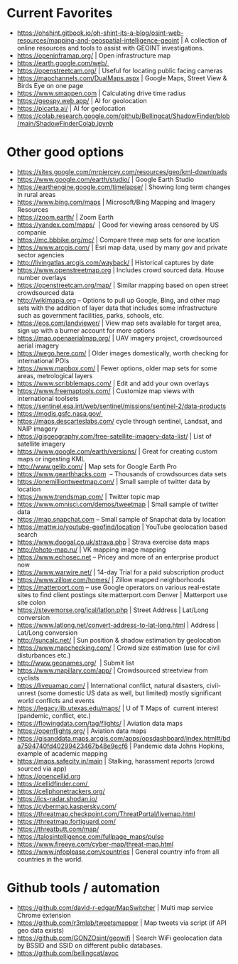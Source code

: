 # Current Favorites
- https://ohshint.gitbook.io/oh-shint-its-a-blog/osint-web-resources/mapping-and-geospatial-intelligence-geoint | A collection of online resources and tools to assist with GEOINT investigations.
- https://openinframap.org/ | Open infrastructure map
- https://earth.google.com/web/ 
- https://openstreetcam.org/ | Useful for locating public facing cameras
- https://mapchannels.com/DualMaps.aspx | Google Maps, Street View & Birds Eye on one page
- https://www.smappen.com | Calculating drive time radius
- https://geospy.web.app/ | AI for geolocation
- https://picarta.ai/ | AI for geolocation
- https://colab.research.google.com/github/Bellingcat/ShadowFinder/blob/main/ShadowFinderColab.ipynb


# Other good options
- https://sites.google.com/mrpiercey.com/resources/geo/kml-downloads
- https://www.google.com/earth/studio/ | Google Earth Studio
- https://earthengine.google.com/timelapse/ | Showing long term changes in rural areas
- https://www.bing.com/maps | Microsoft/Bing Mapping and Imagery Resources
- https://zoom.earth/ | Zoom Earth
- https://yandex.com/maps/  | Good for viewing areas censored by US companie
- https://mc.bbbike.org/mc/ | Compare three map sets for one location
- https://www.arcgis.com/ | Esri map data, used by many gov and private sector agencies
- http://livingatlas.arcgis.com/wayback/ | Historical captures by date
- https://www.openstreetmap.org | Includes crowd sourced data. House number overlays
- https://openstreetcam.org/map/ | Similar mapping based on open street crowdsourced data
- http://wikimapia.org – Options to pull up Google, Bing, and other map sets with the addition of layer data that includes some infrastructure such as government facilities, parks, schools, etc.
- https://eos.com/landviewer/ | View map sets available for target area, sign up with a burner account for more options
- https://map.openaerialmap.org/ | UAV imagery project, crowdsourced aerial imagery
- https://wego.here.com/ | Older images domestically, worth checking for international POIs
- https://www.mapbox.com/ | Fewer options, older map sets for some areas, metrological layers
- https://www.scribblemaps.com/ | Edit and add your own overlays
- https://www.freemaptools.com/ | Customize map views with international toolsets
- https://sentinel.esa.int/web/sentinel/missions/sentinel-2/data-products
- https://modis.gsfc.nasa.gov/ 
- https://maps.descarteslabs.com/ cycle through sentinel, Landsat, and NAIP imagery
- https://gisgeography.com/free-satellite-imagery-data-list/ | List of satellite imagery
- https://www.google.com/earth/versions/ | Great for creating custom maps or ingesting KML
- http://www.gelib.com/ | Map sets for Google Earth Pro
- https://www.gearthhacks.com  – Thousands of crowdsources data sets
- https://onemilliontweetmap.com/ | Small sample of twitter data by location
- https://www.trendsmap.com/ | Twitter topic map
- https://www.omnisci.com/demos/tweetmap | Small sample of twitter data
- https://map.snapchat.com – Small sample of Snapchat data by location
- https://mattw.io/youtube-geofind/location | YouTube geolocation based search
- https://www.doogal.co.uk/strava.php | Strava exercise data maps
- http://photo-map.ru/ | VK mapping image mapping 
- https://www.echosec.net – Pricey and more of an enterprise product now
- https://www.warwire.net/ | 14-day Trial for a paid subscription product
- https://www.zillow.com/homes/ | Zillow mapped neighborhoods
- https://matterport.com – use Google operators on various real-estate sites to find client postings site:matterport.com Denver | Matterport use site colon
- https://stevemorse.org/jcal/latlon.php | Street Address | Lat/Long conversion
- https://www.latlong.net/convert-address-to-lat-long.html | Address | Lat/Long conversion
- http://suncalc.net/ | Sun position & shadow estimation by geolocation
- https://www.mapchecking.com/ | Crowd size estimation (use for civil disturbances etc.)
- http://www.geonames.org/  | Submit list
- https://www.mapillary.com/app/ | Crowdsourced streetview from cyclists
- https://liveuamap.com/ | International conflict, natural disasters, civil-unrest (some domestic US data as well, but limited) mostly significant world conflicts and events
- https://legacy.lib.utexas.edu/maps/ | U of T Maps of  current interest (pandemic, conflict, etc.)
- https://flowingdata.com/tag/flights/ | Aviation data maps
- https://openflights.org/ | Aviation data maps
- https://gisanddata.maps.arcgis.com/apps/opsdashboard/index.html#/bda7594740fd40299423467b48e9ecf6 | Pandemic data Johns Hopkins, example of academic mapping 
- https://maps.safecity.in/main | Stalking, harassment reports (crowd sourced via app)
- https://opencellid.org
- https://cellidfinder.com/ 
- https://cellphonetrackers.org/
- https://ics-radar.shodan.io/
- https://cybermap.kaspersky.com/
- https://threatmap.checkpoint.com/ThreatPortal/livemap.html
- https://threatmap.fortiguard.com/
- https://threatbutt.com/map/
- https://talosintelligence.com/fullpage_maps/pulse
- https://www.fireeye.com/cyber-map/threat-map.html
- https://www.infoplease.com/countries | General country info from all countries in the world.

# Github tools / automation
- https://github.com/david-r-edgar/MapSwitcher | Multi map service Chrome extension
- https://github.com/r3mlab/tweetsmapper | Map tweets via script (if API geo data exists)
- https://github.com/GONZOsint/geowifi | Search WiFi geolocation data by BSSID and SSID on different public databases.
- https://github.com/bellingcat/avoc
